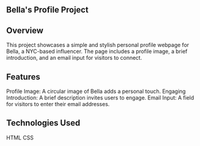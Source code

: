 ## Bella's Profile Project
## Overview
This project showcases a simple and stylish personal profile webpage for Bella, a NYC-based influencer. The page includes a profile image, a brief introduction, and an email input for visitors to connect.

## Features
Profile Image: A circular image of Bella adds a personal touch.
Engaging Introduction: A brief description invites users to engage.
Email Input: A field for visitors to enter their email addresses.

## Technologies Used
HTML
CSS
